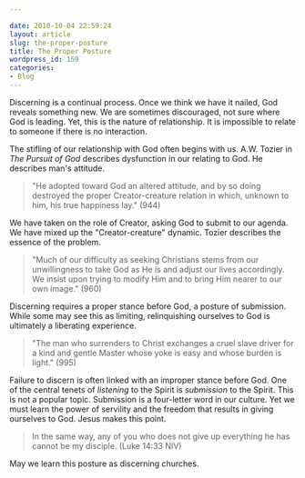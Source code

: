 ```yaml
---

date: 2010-10-04 22:59:24
layout: article
slug: the-proper-posture
title: The Proper Posture
wordpress_id: 159
categories:
- Blog
---
```


Discerning is a continual process. Once we think we have it nailed, God reveals something new. We are sometimes discouraged, not sure where God is leading. Yet, this is the nature of relationship. It is impossible to relate to someone if there is no interaction.

The stifling of our relationship with God often begins with us. A.W. Tozier in *The Pursuit of God* describes dysfunction in our relating to God. He describes man's attitude.

>"He adopted toward God an altered attitude, and by so doing destroyed the proper Creator-creature relation in which, unknown to him, his true happiness lay." (944)

We have taken on the role of Creator, asking God to submit to our agenda. We have mixed up the "Creator-creature" dynamic. Tozier describes the essence of the problem.

>"Much of our difficulty as seeking Christians stems from our unwillingness to take God as He is and adjust our lives accordingly. We insist upon trying to modify Him and to bring Him nearer to our own image." (960)

Discerning requires a proper stance before God, a posture of submission. While some may see this as limiting, relinquishing ourselves to God is ultimately a liberating experience.

>"The man who surrenders to Christ exchanges a cruel slave driver for a kind and gentle Master whose yoke is easy and whose burden is light." (995)

Failure to discern is often linked with an improper stance before God. One of the central tenets of *listening* to the Spirit is *submission* to the Spirit. This is not a popular topic. Submission is a four-letter word in our culture. Yet we must learn the power of servility and the freedom that results in giving ourselves to God. Jesus makes this point.

>In the same way, any of you who does not give up everything he has cannot be my disciple. (Luke 14:33 NIV)

May we learn this posture as discerning churches.
